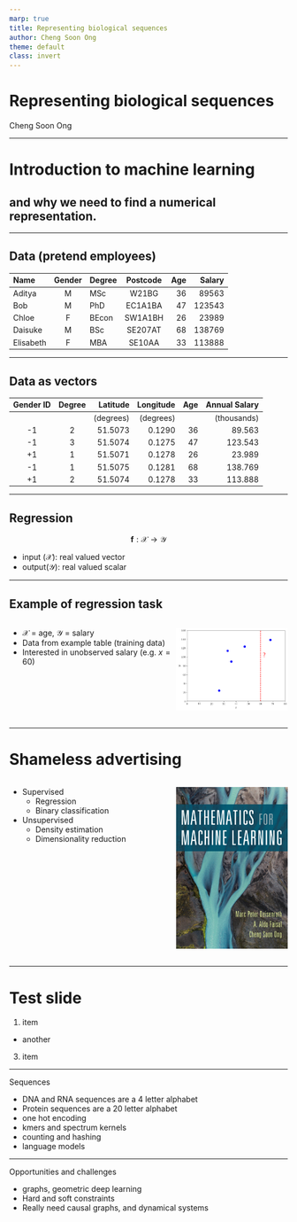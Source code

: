 ```yaml
---
marp: true
title: Representing biological sequences
author: Cheng Soon Ong
theme: default
class: invert
---
```


<style>
.container{
    display: flex;
}
.colleft{
    flex: 60%;
}
.colright{
    flex: 40%;
}
.col{
    flex: 1;
}
</style>


# Representing biological sequences

Cheng Soon Ong

---

# Introduction to machine learning

## and why we need to find a numerical representation.

---


## Data (pretend employees)


| Name | Gender | Degree | Postcode | Age | Salary |
|:-----|:------:|:-------|:--------:|----:|-------:|
Aditya | M | MSc | W21BG | 36 | 89563 |
Bob | M | PhD | EC1A1BA | 47 | 123543 |
Chloe | F | BEcon | SW1A1BH | 26 | 23989 |
Daisuke | M | BSc | SE207AT | 68 | 138769 |
Elisabeth | F | MBA | SE10AA | 33 | 113888 |


---

## Data as vectors

Gender ID | Degree | Latitude  |  Longitude  |  Age | Annual Salary |
|:-------:|:-----------:|---------------:|------------:|-----:|--------------:|
|  |   | (degrees) | (degrees) |  | (thousands) |
-1 | 2 | 51.5073 | 0.1290 | 36 | 89.563 |
-1 | 3 | 51.5074 | 0.1275 | 47 | 123.543 |
+1 | 1 | 51.5071 | 0.1278 | 26 | 23.989 |
-1 | 1 | 51.5075 | 0.1281 | 68 | 138.769 |
+1 | 2 | 51.5074 | 0.1278 | 33 | 113.888 |

---


## Regression

$$\mathbf{f} : \mathcal{X} \to \mathcal{Y}$$

- input ($\mathcal{X}$): real valued vector
- output($\mathcal{Y}$): real valued scalar


---

<!-- _class: lead -->

## Example of regression task

<div class="container">

<div class="colleft">

- $\mathcal{X}$ = age, $\mathcal{Y}$ = salary
- Data from example table (training data)
- Interested in unobserved salary (e.g. $x=60$)

</div>

<div class="colright">

![Predict salary from age](figs-book/linear_regression_testpoint.png)

</div>

</div>



---

# Shameless advertising

<div class="container">

<div class="colleft">

- Supervised
  * Regression
  * Binary classification
- Unsupervised
  * Density estimation
  * Dimensionality reduction

</div>

<div class="colright">

![height:500px](figs-book/cover.png)

</div>

</div>

---

# Test slide

1. item
- another
3. item


---

Sequences
- DNA and RNA sequences are a 4 letter alphabet
- Protein sequences are a 20 letter alphabet
- one hot encoding
- kmers and spectrum kernels
- counting and hashing
- language models

---
Opportunities and challenges
- graphs, geometric deep learning
- Hard and soft constraints
- Really need causal graphs, and dynamical systems
